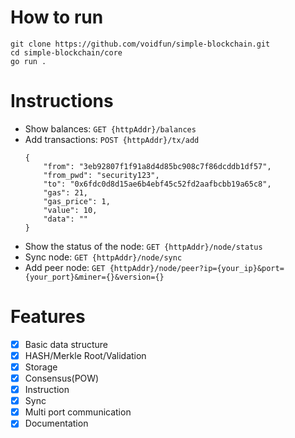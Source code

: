 # How to run
```
git clone https://github.com/voidfun/simple-blockchain.git
cd simple-blockchain/core
go run .
```

# Instructions
- Show balances: `GET {httpAddr}/balances`
- Add transactions: `POST {httpAddr}/tx/add`
  ```
  {
      "from": "3eb92807f1f91a8d4d85bc908c7f86dcddb1df57",
      "from_pwd": "security123",
      "to": "0x6fdc0d8d15ae6b4ebf45c52fd2aafbcbb19a65c8",
      "gas": 21,
      "gas_price": 1,
      "value": 10,
      "data": ""
  }
  ```
- Show the status of the node: `GET {httpAddr}/node/status`
- Sync node: `GET {httpAddr}/node/sync`
- Add peer node: `GET {httpAddr}/node/peer?ip={your_ip}&port={your_port}&miner={}&version={}`

# Features
- [x] Basic data structure
- [x] HASH/Merkle Root/Validation
- [x] Storage
- [x] Consensus(POW)
- [x] Instruction
- [x] Sync
- [x] Multi port communication
- [x] Documentation